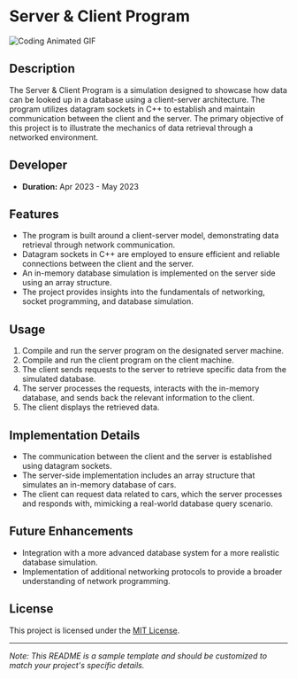
# Server & Client Program

![Coding Animated GIF](https://gifdb.com/images/high/coding-animated-laptop-flow-stream-ja04010rm5o68zfk.gif)

## Description

The Server & Client Program is a simulation designed to showcase how data can be looked up in a database using a client-server architecture. The program utilizes datagram sockets in C++ to establish and maintain communication between the client and the server. The primary objective of this project is to illustrate the mechanics of data retrieval through a networked environment.

## Developer

- **Duration:** Apr 2023 - May 2023

## Features

- The program is built around a client-server model, demonstrating data retrieval through network communication.
- Datagram sockets in C++ are employed to ensure efficient and reliable connections between the client and the server.
- An in-memory database simulation is implemented on the server side using an array structure.
- The project provides insights into the fundamentals of networking, socket programming, and database simulation.

## Usage

1. Compile and run the server program on the designated server machine.
2. Compile and run the client program on the client machine.
3. The client sends requests to the server to retrieve specific data from the simulated database.
4. The server processes the requests, interacts with the in-memory database, and sends back the relevant information to the client.
5. The client displays the retrieved data.

## Implementation Details

- The communication between the client and the server is established using datagram sockets.
- The server-side implementation includes an array structure that simulates an in-memory database of cars.
- The client can request data related to cars, which the server processes and responds with, mimicking a real-world database query scenario.

## Future Enhancements

- Integration with a more advanced database system for a more realistic database simulation.
- Implementation of additional networking protocols to provide a broader understanding of network programming.

## License

This project is licensed under the [MIT License](LICENSE).

---
*Note: This README is a sample template and should be customized to match your project's specific details.*
